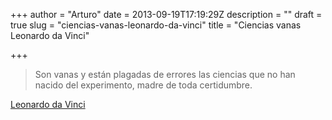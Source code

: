 +++
author = "Arturo"
date = 2013-09-19T17:19:29Z
description = ""
draft = true
slug = "ciencias-vanas-leonardo-da-vinci"
title = "Ciencias vanas Leonardo da Vinci"

+++


>Son vanas y están plagadas de errores las ciencias que no han nacido del experimento, madre de toda certidumbre.

[Leonardo da Vinci](https://es.wikipedia.org/wiki/Leonardo_da_Vinci)
